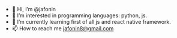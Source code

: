 - 👋 Hi, I’m @jafonin
- 👀 I’m interested in programming languages: python, js.
- 🌱 I’m currently learning first of all js and react native framework.
- 📫 How to reach me jafonin8@gmail.com

<!---
jafonin/jafonin is a ✨ special ✨ repository because its `README.md` (this file) appears on your GitHub profile.
You can click the Preview link to take a look at your changes.
--->
